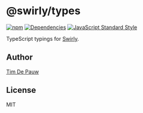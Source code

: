 # @swirly/types

[![npm](https://img.shields.io/npm/v/@swirly/types.svg)](https://www.npmjs.com/package/@swirly/types) [![Dependencies](https://david-dm.org/timdp/swirly/status.svg?path=packages/swirly-types)](https://david-dm.org/timdp/swirly?path=packages/swirly-types) [![JavaScript Standard Style](https://img.shields.io/badge/code%20style-standard-brightgreen.svg)](https://standardjs.com)

TypeScript typings for [Swirly](https://github.com/timdp/swirly).

## Author

[Tim De Pauw](https://tmdpw.eu)

## License

MIT

